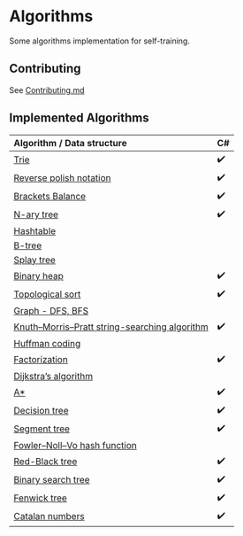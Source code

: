 # Algorithms
Some algorithms implementation for self-training.


## Contributing
See [Contributing.md](https://github.com/Sharpach/Algorithms/blob/master/CONTRIBUTING.md)

## Implemented Algorithms

| Algorithm / Data structure                                                                        | C#                 |
|:------------------------------------------------------------------------------------------------- | ------------------ |
| [Trie](https://github.com/Sharpach/Algorithms/issues/5)                                           | :heavy_check_mark: | 
| [Reverse polish notation](https://github.com/Sharpach/Algorithms/issues/4)                        | :heavy_check_mark: | 
| [Brackets Balance](https://www.hackerrank.com/challenges/balanced-brackets/problem)               | :heavy_check_mark: |
| [N-ary tree](https://github.com/Sharpach/Algorithms/issues/36)                                    | :heavy_check_mark: |
| [Hashtable](https://github.com/Sharpach/Algorithms/issues/32)                                     | 
| [B-tree](https://github.com/Sharpach/Algorithms/issues/34)                                        | 
| [Splay tree](https://github.com/Sharpach/Algorithms/issues/40)                                    | 
| [Binary heap](https://github.com/Sharpach/Algorithms/issues/7)                                    | :heavy_check_mark: |
| [Topological sort](https://github.com/Sharpach/Algorithms/issues/2)                               | :heavy_check_mark: |
| [Graph - DFS, BFS](https://github.com/Sharpach/Algorithms/issues/10)                              | 
| [Knuth–Morris–Pratt string-searching algorithm](https://github.com/Sharpach/Algorithms/issues/9)  | :heavy_check_mark: |
| [Huffman coding](https://github.com/Sharpach/Algorithms/issues/1)                                 | 
| [Factorization](https://github.com/Sharpach/Algorithms/issues/41)                                 | :heavy_check_mark: |
| [Dijkstra’s algorithm](https://github.com/Sharpach/Algorithms/issues/22)                          | 
| [A*](https://github.com/Sharpach/Algorithms/issues/35)                                            | :heavy_check_mark: |
| [Decision tree](https://github.com/Sharpach/Algorithms/issues/6)                                  | :heavy_check_mark: |
| [Segment tree](https://github.com/Sharpach/Algorithms/issues/23)                                  | :heavy_check_mark: |
| [Fowler–Noll–Vo hash function](https://github.com/Sharpach/Algorithms/issues/37)                  |
| [Red-Black tree](https://github.com/Sharpach/Algorithms/issues/33)                                | :heavy_check_mark: |
| [Binary search tree](https://github.com/Sharpach/Algorithms/issues/3)                             | :heavy_check_mark: |
| [Fenwick tree](https://github.com/Sharpach/Algorithms/pull/49)                                    | :heavy_check_mark: |
| [Catalan numbers](https://github.com/Sharpach/Algorithms/pull/48)                                 | :heavy_check_mark: |
